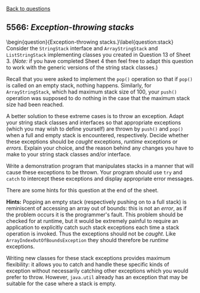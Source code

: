 [Back to questions](../README.md)

## 5566: *Exception-throwing stacks*

\begin{question}{Exception-throwing stacks.}\label{question:stack}
Consider the `StringStack` interface and `ArrayStringStack` and `ListStringStack` implementing classes you
created in Question 13 of Sheet 3.  (*Note:* if you have completed Sheet 4 then feel free to adapt this question to work with the
generic versions of the string stack classes.)

Recall that you were asked to implement the `pop()` operation so that if `pop()` is called on an empty stack, nothing
happens.  Similarly, for `ArrayStringStack`, which had maximum stack size of 100, your `push()` operation was supposed
to do nothing in the case that the maximum stack size had been reached.

A better solution to these extreme cases is to throw an exception.  Adapt your string stack classes and interfaces so that appropriate
exceptions (which you may wish to define yourself) are thrown by `push()` and `pop()` when a full and empty
stack is encountered, respectively.  Decide whether these exceptions should be *caught* exceptions, *runtime* exceptions
or *errors*.  Explain your choice, and the reason behind any changes you have to make to your string stack classes and/or interface.

Write a demonstration program that manipulates stacks in a manner that will cause these exceptions to be thrown.  Your program should
use `try` and `catch` to intercept these exceptions and display appropriate error messages.

There are some hints for this question at the end of the sheet.


**Hints:**  Popping an empty stack (respectively pushing on to a full stack) is reminiscent of accessing an array out of bounds: this is not
an *error*, as if the problem occurs it is the programmer's fault.  This problem should be checked for at runtime, but it would be extremely painful to require an application
to explicitly catch such stack exceptions each time a stack operation is invoked.  Thus the exceptions should not be *caught*.  Like `ArrayIndexOutOfBoundsException` they should therefore be *runtime* exceptions.

Writing new classes for these stack exceptions provides maximum flexibility: it allows you to catch and handle these specific kinds of exception without
necessarily catching other exceptions which you would prefer to throw.  However, `java.util` already has an exception that may be suitable
for the case where a stack is empty.

